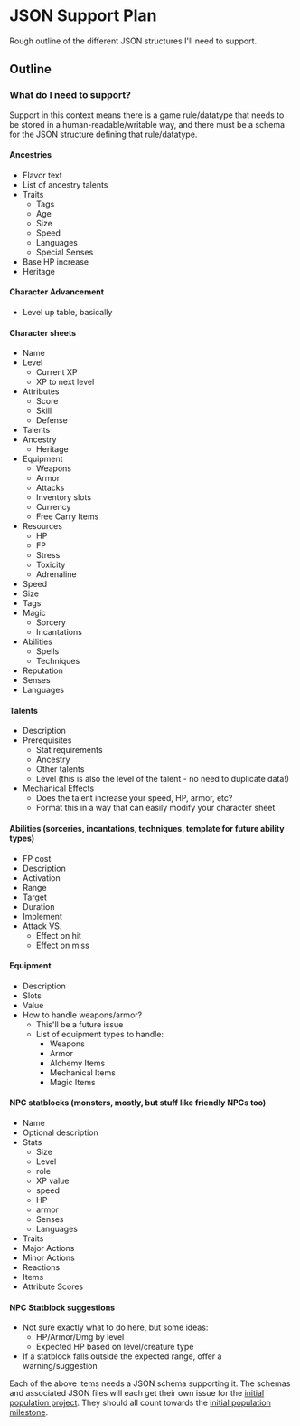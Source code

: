 # JSON Support Plan
Rough outline of the different JSON structures I'll need to support.
## Outline
### What do I need to support?
Support in this context means there is a game rule/datatype that needs to be stored in a human-readable/writable way, and there must be a schema for the JSON structure defining that rule/datatype.
#### Ancestries
- Flavor text
- List of ancestry talents
- Traits
    - Tags
    - Age
    - Size
    - Speed
    - Languages
    - Special Senses
- Base HP increase
- Heritage
#### Character Advancement
- Level up table, basically
#### Character sheets
- Name
- Level
    - Current XP
    - XP to next level
- Attributes
    - Score
    - Skill
    - Defense
- Talents
- Ancestry
    - Heritage
- Equipment
    - Weapons
    - Armor
    - Attacks
    - Inventory slots
    - Currency
    - Free Carry Items
- Resources
    - HP
    - FP
    - Stress
    - Toxicity
    - Adrenaline
- Speed
- Size
- Tags
- Magic
    - Sorcery
    - Incantations
- Abilities
    - Spells
    - Techniques
- Reputation
- Senses
- Languages
#### Talents
- Description
- Prerequisites
    - Stat requirements
    - Ancestry
    - Other talents
    - Level (this is also the level of the talent - no need to duplicate data!)
- Mechanical Effects
    - Does the talent increase your speed, HP, armor, etc?
    - Format this in a way that can easily modify your character sheet
#### Abilities (sorceries, incantations, techniques, template for future ability types)
- FP cost
- Description
- Activation
- Range
- Target
- Duration
- Implement
- Attack VS.
    - Effect on hit
    - Effect on miss
#### Equipment
- Description
- Slots
- Value
- How to handle weapons/armor?
    - This'll be a future issue
    - List of equipment types to handle:
        - Weapons
        - Armor
        - Alchemy Items
        - Mechanical Items
        - Magic Items
#### NPC statblocks (monsters, mostly, but stuff like friendly NPCs too)
- Name
- Optional description
- Stats
    - Size
    - Level
    - role
    - XP value
    - speed
    - HP
    - armor
    - Senses
    - Languages
- Traits
- Major Actions
- Minor Actions
- Reactions
- Items
- Attribute Scores
#### NPC Statblock suggestions
- Not sure exactly what to do here, but some ideas:
    - HP/Armor/Dmg by level
    - Expected HP based on level/creature type
- If a statblock falls outside the expected range, offer a warning/suggestion

Each of the above items needs a JSON schema supporting it. The schemas and associated JSON files will each get their own issue for the [initial population project](https://github.com/users/jasprafka/projects/1/views/1). They should all count towards the [initial population milestone](https://github.com/jasprafka/Helgrind_TTRPG/milestone/1).
